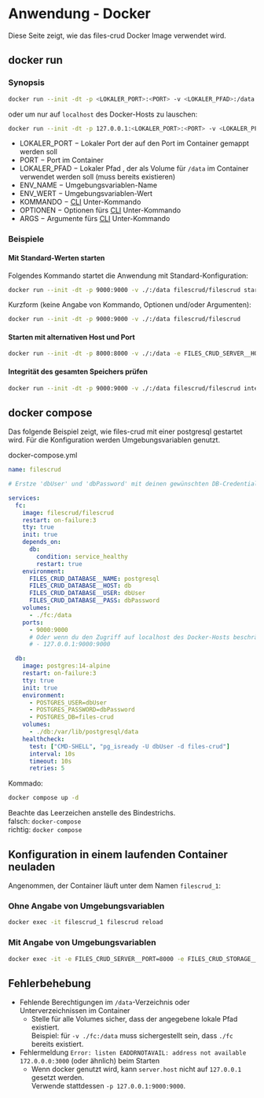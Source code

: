 # Anwendung - Docker

Diese Seite zeigt, wie das files-crud Docker Image verwendet wird.

## docker run

### Synopsis
```bash
docker run --init -dt -p <LOKALER_PORT>:<PORT> -v <LOKALER_PFAD>:/data [-e <ENV_NAME>=<ENV_WERT> [...]] filescrud/filescrud [KOMMANDO] [OPTIONEN] [ARGS]
```

oder um nur auf `localhost` des Docker-Hosts zu lauschen:
```bash
docker run --init -dt -p 127.0.0.1:<LOKALER_PORT>:<PORT> -v <LOKALER_PFAD>:/data [-e <ENV_NAME>=<ENV_WERT> [...]] filescrud/filescrud [KOMMANDO] [OPTIONEN] [ARGS]
```

* LOKALER_PORT &minus; Lokaler Port der auf den Port im Container gemappt werden soll
* PORT &minus; Port im Container
* LOKALER_PFAD &minus; Lokaler Pfad , der als Volume für `/data` im Container verwendet werden soll (muss bereits existieren)
* ENV_NAME &minus; Umgebungsvariablen-Name
* ENV_WERT &minus; Umgebungsvariablen-Wert
* KOMMANDO &minus; [CLI](/de/usage/cli) Unter-Kommando
* OPTIONEN &minus; Optionen fürs [CLI](/de/usage/cli) Unter-Kommando
* ARGS &minus; Argumente fürs [CLI](/de/usage/cli) Unter-Kommando

### Beispiele

#### Mit Standard-Werten starten

Folgendes Kommando startet die Anwendung mit Standard-Konfiguration:
```bash
docker run --init -dt -p 9000:9000 -v ./:/data filescrud/filescrud start
```

Kurzform (keine Angabe von Kommando, Optionen und/oder Argumenten):
```bash
docker run --init -dt -p 9000:9000 -v ./:/data filescrud/filescrud
```


#### Starten mit alternativen Host und Port
```bash
docker run --init -dt -p 8000:8000 -v ./:/data -e FILES_CRUD_SERVER__HOST=1.2.3.4 -e FILES_CRUD_SERVER__PORT=8000 filescrud/filescrud start
```

#### Integrität des gesamten Speichers prüfen
```bash
docker run --init -dt -p 9000:9000 -v ./:/data filescrud/filescrud integrity
```


## docker compose

Das folgende Beispiel zeigt,
wie files-crud mit einer postgresql gestartet wird.
Für die Konfiguration werden Umgebungsvariablen genutzt.

docker-compose.yml
```yaml
name: filescrud

# Erstze 'dbUser' und 'dbPassword' mit deinen gewünschten DB-Credentials

services:
  fc:
    image: filescrud/filescrud
    restart: on-failure:3
    tty: true
    init: true
    depends_on:
      db:
        condition: service_healthy
        restart: true
    environment:
      FILES_CRUD_DATABASE__NAME: postgresql
      FILES_CRUD_DATABASE__HOST: db
      FILES_CRUD_DATABASE__USER: dbUser
      FILES_CRUD_DATABASE__PASS: dbPassword
    volumes:
      - ./fc:/data
    ports:
      - 9000:9000
      # Oder wenn du den Zugriff auf localhost des Docker-Hosts beschränken möchtest:
      # - 127.0.0.1:9000:9000

  db:
    image: postgres:14-alpine
    restart: on-failure:3
    tty: true
    init: true
    environment:
      - POSTGRES_USER=dbUser
      - POSTGRES_PASSWORD=dbPassword
      - POSTGRES_DB=files-crud
    volumes:
      - ./db:/var/lib/postgresql/data
    healthcheck:
      test: ["CMD-SHELL", "pg_isready -U dbUser -d files-crud"]
      interval: 10s
      timeout: 10s
      retries: 5
```

Kommado:
```bash
docker compose up -d
```

Beachte das Leerzeichen anstelle des Bindestrichs. \
falsch: `docker-compose` \
richtig: `docker compose`

## Konfiguration in einem laufenden Container neuladen
Angenommen, der Container läuft unter dem Namen `filescrud_1`:

### Ohne Angabe von Umgebungsvariablen
```bash
docker exec -it filescrud_1 filescrud reload
```

### Mit Angabe von Umgebungsvariablen

```bash
docker exec -it -e FILES_CRUD_SERVER__PORT=8000 -e FILES_CRUD_STORAGE__PATH=/opt filescrud_1 filescrud reload
```

## Fehlerbehebung

* Fehlende Berechtigungen im `/data`-Verzeichnis oder Unterverzeichnissen im Container
  * Stelle für alle Volumes sicher, dass der angegebene lokale Pfad existiert. \
    Beispiel: für `-v ./fc:/data` muss sichergestellt sein, dass `./fc` bereits existiert.
* Fehlermeldung `Error: listen EADDRNOTAVAIL: address not available 172.0.0.0:3000` (oder ähnlich) beim Starten
  * Wenn docker genutzt wird, kann `server.host` nicht auf `127.0.0.1` gesetzt werden. \
    Verwende stattdessen `-p 127.0.0.1:9000:9000`.
